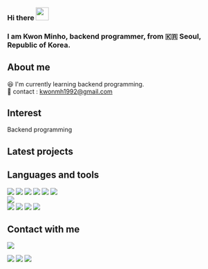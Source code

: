 ### Hi there <img src="https://raw.githubusercontent.com/MartinHeinz/MartinHeinz/master/wave.gif" width="30px">
### I am Kwon Minho, backend programmer, from :kr: Seoul, Republic of Korea.

## About me
:laughing: I'm currently learning backend programming.<br/>
:email: contact : kwonmh1992@gmail.com <br/>

## Interest
Backend programming<br/>

## Latest projects

## Languages and tools
<p>
<img src="https://img.shields.io/badge/JAVA-61B1FF?style=for-the-badge&logo=java"/>
<img src="https://img.shields.io/badge/Spring-6DB33F?style=for-the-badge&logo=spring&logoColor=white"/> 
<img src="https://img.shields.io/badge/Spring_Boot-F2F4F9?style=for-the-badge&logo=spring-boot"/> 
<img src="https://img.shields.io/badge/MyBatis-F073A6?style=for-the-badge&logo=MyBatis&logoColor=white"/>
<img src="https://img.shields.io/badge/JPA-F013F6?style=for-the-badge&logo=JPA&logoColor=white"/>
<img src="https://img.shields.io/badge/Junit5-25A162?style=for-the-badge&logo=junit5&logoColor=white"/> 
</br>
<img src="https://img.shields.io/badge/Oracle-F80000?style=for-the-badge&logo=Oracle&logoColor=white"/> 
</br>
<img src="https://img.shields.io/badge/HTML5-E34F26?style=for-the-badge&logo=html5&logoColor=white"/>
<img src="https://img.shields.io/badge/CSS3-1572B6?style=for-the-badge&logo=css3&logoColor=white"/>
<img src="https://img.shields.io/badge/JavaScript-323330?style=for-the-badge&logo=javascript&logoColor=F7DF1E"/> 
<img src="https://img.shields.io/badge/jQuery-0769AD?style=for-the-badge&logo=jquery&logoColor=white"/> 
</p>



## Contact with me
<p>
<a href="mailto:kwonmh1992@gmail.com?subject=subject text"><img src="https://img.shields.io/badge/Gmail-D14836?style=for-the-badge&logo=gmail&logoColor=white"/></a>
</p>

<!-- status bar -->
<img src="https://activity-graph.herokuapp.com/graph?username=kwonminho1992&theme=minimal" />
  <img src="https://github-readme-stats.vercel.app/api?username=kwonminho1992&layout=compact&show_icons=true&theme=vue&hide_border=true" />
  <img src="https://github-readme-stats.vercel.app/api/top-langs/?username=kwonminho1992&layout=compact&theme=vue&hide_border=true" />

